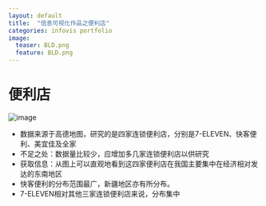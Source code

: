 ```yaml
---
layout: default
title:  "信息可视化作品之便利店"
categories: infovis portfolio
image:
  teaser: BLD.png
  feature: BLD.png
---
```


# 便利店
![image](https://SQsuki.github.io/images/BLD.png)

- 数据来源于高德地图，研究的是四家连锁便利店，分别是7-ELEVEN、快客便利、美宜佳及全家
- 不足之处：数据量比较少，应增加多几家连锁便利店以供研究
- 获取信息：从图上可以直观地看到这四家便利店在我国主要集中在经济相对发达的东南地区
- 快客便利的分布范围最广，新疆地区亦有所分布。
- 7-ELEVEN相对其他三家连锁便利店来说，分布集中


